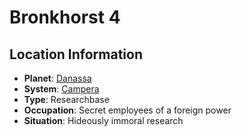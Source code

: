 # Bronkhorst 4

## Location Information
- **Planet**: [Danassa](../planet--danassa.md)
- **System**: [Campera](../../../system--campera.md)
- **Type**: Researchbase
- **Occupation**: Secret employees of a foreign power
- **Situation**: Hideously immoral research